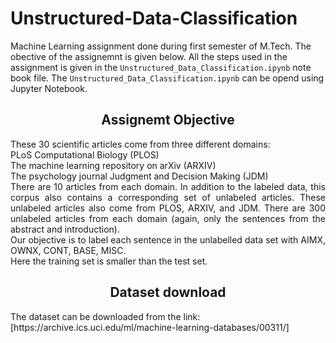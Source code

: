 # Unstructured-Data-Classification
Machine Learning assignment done during first semester of M.Tech. The obective of the assignemnt is given below. All the steps used in the assignment is given in the `Unstructured_Data_Classification.ipynb` note book file. The `Unstructured_Data_Classification.ipynb` can be opend using Jupyter Notebook.
<h2><center> Assignemt Objective</center></h2>
<p style='text-align: justify;'>
These 30 scientific articles come from three different domains:<br>
PLoS Computational Biology (PLOS)<br>
The machine learning repository on arXiv (ARXIV)<br>
The psychology journal Judgment and Decision Making (JDM)<br>
There are 10 articles from each domain. In addition to the labeled data, this corpus also contains a corresponding set of unlabeled articles. These unlabeled articles also come from PLOS, ARXIV, and JDM. There are 300 unlabeled articles from each domain (again, only the sentences from the abstract and introduction).<br>
Our objective is to label each sentence in the unlabelled data set with AIMX, OWNX, CONT, BASE, MISC.<br>
Here the training set is smaller than the test set.<br>
</p>
<h2><center> Dataset download</center></h2>
The dataset can be downloaded from the link: [https://archive.ics.uci.edu/ml/machine-learning-databases/00311/]

